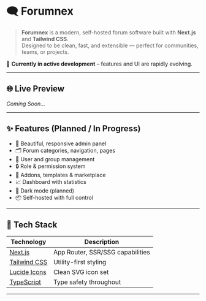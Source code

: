# 🗨️ Forumnex

> **Forumnex** is a modern, self-hosted forum software built with **Next.js** and **Tailwind CSS**.  
> Designed to be clean, fast, and extensible — perfect for communities, teams, or projects.

🚧 **Currently in active development** – features and UI are rapidly evolving.

---

## 🌐 Live Preview

_Coming Soon..._

---

## ✨ Features (Planned / In Progress)

- 🧭 Beautiful, responsive admin panel
- 🗂️ Forum categories, navigation, pages
- 👥 User and group management
- 🔒 Role & permission system
- 🧩 Addons, templates & marketplace
- 📈 Dashboard with statistics
- 🌙 Dark mode (planned)
- 📦 Self-hosted with full control

---

## 🧰 Tech Stack

| Technology     | Description                           |
|----------------|---------------------------------------|
| [Next.js](https://nextjs.org) | App Router, SSR/SSG capabilities        |
| [Tailwind CSS](https://tailwindcss.com) | Utility-first styling              |
| [Lucide Icons](https://lucide.dev) | Clean SVG icon set                  |
| [TypeScript](https://www.typescriptlang.org/) | Type safety throughout             |

---
